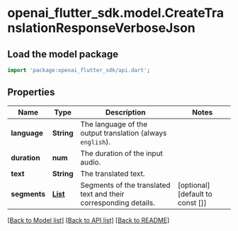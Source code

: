 # openai_flutter_sdk.model.CreateTranslationResponseVerboseJson

## Load the model package
```dart
import 'package:openai_flutter_sdk/api.dart';
```

## Properties
Name | Type | Description | Notes
------------ | ------------- | ------------- | -------------
**language** | **String** | The language of the output translation (always `english`). | 
**duration** | **num** | The duration of the input audio. | 
**text** | **String** | The translated text. | 
**segments** | [**List<TranscriptionSegment>**](TranscriptionSegment.md) | Segments of the translated text and their corresponding details. | [optional] [default to const []]

[[Back to Model list]](../README.md#documentation-for-models) [[Back to API list]](../README.md#documentation-for-api-endpoints) [[Back to README]](../README.md)



